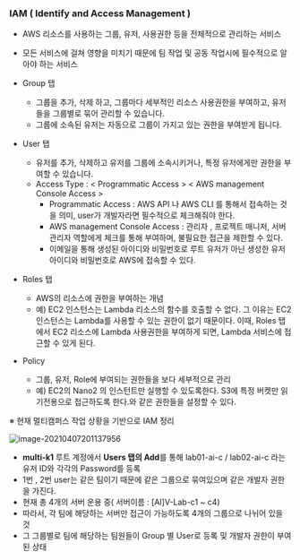 ### IAM ( Identify and Access Management )

- AWS 리소스를 사용하는 그룹, 유저, 사용권한 등을 전체적으로 관리하는 서비스
- 모든 서비스에 걸쳐 영향을 미치기 때문에 팀 작업 및 공동 작업시에 필수적으로 알아야 하는 서비스



- Group 탭
  - 그룹을 추가, 삭제 하고, 그룹마다 세부적인 리소스 사용권한을 부여하고, 유저들을 그룹별로 묶어 관리할 수 있습니다.
  - 그룹에 소속된 유저는 자동으로 그룹이 가지고 있는 권한을 부여받게 됩니다.

- User 탭

  - 유저를 추가, 삭제하고 유저를 그룹에 소속시키거나, 특정 유저에게만 권한을 부여할 수 있습니다.
  - Access Type : < Programmatic Access > < AWS management Console Access > 
    - Programmatic Access : AWS API 나 AWS CLI 를 통해서 접속하는 것을 의미, user가 개발자라면 필수적으로 체크해줘야 한다.
    - AWS management Console Access : 관리자 , 프로젝트 매니저, 서버 관리자 역할에게 체크를 통해 부여하며, 불필요한 접근을 제한할 수 있다.
    - 이메일을 통해 생성된 아이디와 비밀번호로 루트 유저가 아닌 생성한 유저 아이디와 비밀번호로 AWS에 접속할 수 있다.

- Roles 탭

  - AWS의 리소스에 권한을 부여하는 개념
  - 예) EC2 인스턴스는 Lambda 리소스의 함수를 호출할 수 없다. 그 이유는 EC2 인스턴스는 Lambda를 사용할 수 있는 권한이 없기 때문이다. 이때, Roles 탭에서 EC2 리소스에 Lambda 사용권한을 부여하게 되면, Lambda 서비스에 접근할 수 있게 된다.

- Policy

  - 그룹, 유저, Role에 부여되는 권한들을 보다 세부적으로 관리
  - 예) EC2의 Nano2 의 인스턴트만 실행할 수 있도록한다. 
          S3에 특정 버켓만 읽기전용으로 접근하도록 한다.와 같은 권한들을 설정할 수 있다.

  

※ 현재 멀티캠퍼스 작업 상황을 기반으로 IAM 정리

![image-20210407201137956](C:\Users\dudtj\AppData\Roaming\Typora\typora-user-images\image-20210407201137956.png)

- **multi-k1** 루트 계정에서 **Users 탭의 Add**를 통해 lab01-ai-c / lab02-ai-c 라는 유저 ID와 각각의 Password를 등록
- 1번 , 2번 user는 같은 팀이기 때문에 같은 그룹으로 묶여있으며 같은 개발자 권한을 가진다.
- 현재 총 4개의 서버 운용 중( 서버이름 :  [AI]V-Lab-c1 ~ c4)
- 따라서, 각 팀에 해당하는 서버만 접근이 가능하도록 4개의 그룹으로 나뉘어 있을 것
- 그 그룹별로 팀에 해당하는 팀원들이 Group 별 User로 등록 및 개발자 권한이 부여된 상태

